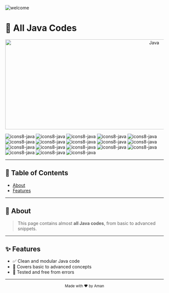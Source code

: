 ![welcome](https://github.com/user-attachments/assets/069c83c1-964d-4b32-96f5-ef0cbdd05380)

# 🚀 All Java Codes

<p align="center">
  <img width="931" height="286" alt="Java" src="https://github.com/user-attachments/assets/522d9d79-037a-4e80-aba4-cffa401859e9" />
</p>

![icons8-java](https://github.com/user-attachments/assets/23d2ba8a-76a6-48fe-b182-0c9d4bc3e0cb)
![icons8-java](https://github.com/user-attachments/assets/368ba6da-5fc3-49fb-a768-fd0792e9e099)
![icons8-java](https://github.com/user-attachments/assets/5b9d66a4-1663-436c-8e6c-ce98625e0a43)
![icons8-java](https://github.com/user-attachments/assets/487a4993-5f14-4f81-be5b-0957985e8fe2)
![icons8-java](https://github.com/user-attachments/assets/9376eea9-2b1f-4133-bd7d-0b36207b7e36)
![icons8-java](https://github.com/user-attachments/assets/f03ca225-7c0b-4ac7-a23e-093e7de1d71a)
![icons8-java](https://github.com/user-attachments/assets/efe82cf7-b827-4479-9615-9f64901028a9)
![icons8-java](https://github.com/user-attachments/assets/8d073ea8-6139-4b40-8b6a-64280cd9f60a)
![icons8-java](https://github.com/user-attachments/assets/2236227c-8b03-4351-b635-78030979b452)
![icons8-java](https://github.com/user-attachments/assets/537205a3-5494-444a-90d3-1e80fb4c95c6)
![icons8-java](https://github.com/user-attachments/assets/2e07e4db-4ec8-4fca-9790-00af1ebd0bf1)
![icons8-java](https://github.com/user-attachments/assets/a578deb7-0ae9-46ed-bc98-a2b4e729de19)
![icons8-java](https://github.com/user-attachments/assets/9da53fc7-8542-4c06-94fe-17ed87e83e86)
![icons8-java](https://github.com/user-attachments/assets/71cc4de0-62b3-4967-b5a6-1b461fe07217)
![icons8-java](https://github.com/user-attachments/assets/236cbbf4-c70d-41d8-b070-406da2ef0fc9)
![icons8-java](https://github.com/user-attachments/assets/eef4ccf6-6307-4f5b-8459-46caee2974ad)
![icons8-java](https://github.com/user-attachments/assets/bb377eb1-e514-4d9d-a1e6-885d254f3f0c)
![icons8-java](https://github.com/user-attachments/assets/8639c38d-ce86-4ad0-8750-14bb340f6067)

---

## 📑 Table of Contents
- [About](#about)
- [Features](#features)

---

## 📖 About

> This page contains almost **all Java codes**, from basic to advanced snippets.

---

## ✨ Features

- ✅ Clean and modular Java code  
- 🚀 Covers basic to advanced concepts  
- 🔧 Tested and free from errors  

---

<p align="center">
  <sub>Made with ❤️ by Aman</sub>
</p>

